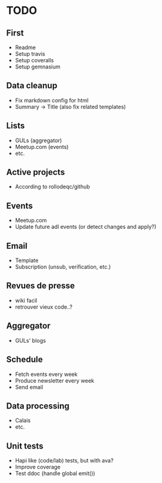 # TODO

## First
* Readme
* Setup travis
* Setup coveralls
* Setup gemnasium

## Data cleanup
* Fix markdown config for html
* Summary -> Title (also fix related templates)

## Lists
* GULs (aggregator)
* Meetup.com (events)
* etc.

## Active projects
* According to rollodeqc/github

## Events
* Meetup.com
* Update future adl events (or detect changes and apply?)

## Email
* Template
* Subscription (unsub, verification, etc.)

## Revues de presse
* wiki facil
* retrouver vieux code..?

## Aggregator
* GULs' blogs

## Schedule
* Fetch events every week
* Produce newsletter every week
* Send email

## Data processing
* Calais
* etc.

## Unit tests
* Hapi like (code/lab) tests, but with ava?
* Improve coverage
* Test ddoc (handle global emit())
